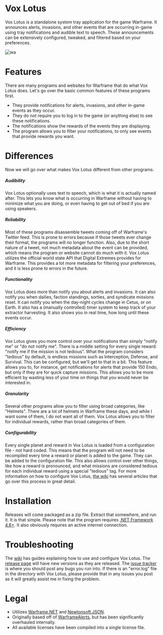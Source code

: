 # Vox Lotus
Vox Lotus is a standalone system tray application for the game Warframe. It announces alerts, invasions, and other events that are occurring in-game using tray notifications and audible text to speech. These announcements can be extensively configured, tweaked, and filtered based on your preferences.

![wa](https://i.imgur.com/Al2owiT.png)

# Features
There are many programs and websites for Warframe that do what Vox Lotus does. Let's go over the basic common features of these programs first.
* They provide notifications for alerts, invasions, and other in-game events as they occur.
* They do not require you to log in to the game (or anything else) to see these notifications.
* The notifications show the rewards of the events they are displaying.
* The program allows you to filter your notifications, to only see events that provide rewards you want.

# Differences
Now we will go over what makes Vox Lotus different from other programs.
##### Audibility
Vox Lotus optionally uses text to speech, which is what it is actually named after. This lets you know what is occurring in Warframe without having to minimize what you are doing, or even having to get out of bed if you are using speakers.

##### Reliability
Most of these programs disassemble tweets coming off of Warframe's Twitter feed. This is prone to errors because if those tweets ever change their format, the programs will no longer function. Also, due to the short nature of a tweet, not much metadata about the event can be provided, which means the program or website cannot do much with it. Vox Lotus utilizes the official world state API that Digital Extremes provides for Warframe. This provides a lot more metadata for filtering your preferences, and it is less prone to errors in the future.

##### Functionality
Vox Lotus does more than notify you about alerts and invasions. It can also notify you when dailies, faction standings, sorties, and syndicate missions reset. It can notify you when the day-night cycles change in Cetus, or on Earth. It also has a (manually controlled) timer system to keep track of your extractor harvesting. It also shows you in real time, how long until these events occur.

##### Efficiency
Vox Lotus gives you more control over your notifications than simply "notify me" or "do not notify me". There is a middle setting for every single reward: "notify me if the mission is not tedious". What the program considers "tedious" by default, is endless missions such as Interception, Defense, and Survival. This can be configured, but we'll get to that in a bit. This feature allows you to, for instance, get notifications for alerts that provide 150 Endo, but only if they are for quick capture missions. This allows you to be more efficient by wasting less of your time on things that you would never be interested in.

##### Granularity
Several other programs allow you to filter using broad categories, like "Helmets". There are a lot of helmets in Warframe these days, and while I want some of them, I do not want all of them. Vox Lotus allows you to filter for individual rewards, rather than broad categories of them.

##### Configurability
Every single planet and reward in Vox Lotus is loaded from a configuration file - not hard coded. This means that the program will not need to be recompiled every time a reward or planet is added to the game. They can be added to the configuration file. This also allows control over other things, like how a reward is pronounced, and what missions are considered tedious for each individual reward using a special "tedious" tag. For more information on how to configure Vox Lotus, [the wiki](https://github.com/Arsonide/VoxLotus/wiki) has several articles that go over this process in great detail.

# Installation
Releases will come packaged as a zip file. Extract that somewhere, and run it. It is that simple. Please note that the program requires [.NET Framework 4.6+](https://www.microsoft.com/net/download/framework). It also obviously requires an active internet connection.

# Troubleshooting
The [wiki](https://github.com/Arsonide/VoxLotus/wiki) has guides explaining how to use and configure Vox Lotus. The [release page](https://github.com/Arsonide/VoxLotus/releases) will have new versions as they are released. The [issue tracker](https://github.com/Arsonide/VoxLotus/issues) is where you should post any bugs you run into. If there is an "error.log" file in the directory with Vox Lotus, please provide that in any issues you post as it will greatly assist me in fixing the problem.

# Legal
* Utilizes [Warframe.NET](https://github.com/WFCD/warframe-net) and [Newtonsoft.JSON](https://github.com/JamesNK/Newtonsoft.Json).
* Originally based off of [WarframeAlerts](https://github.com/thquinn/WarframeAlerts), but has been significantly overhauled internally.
* All available licenses have been compiled into a single license file.